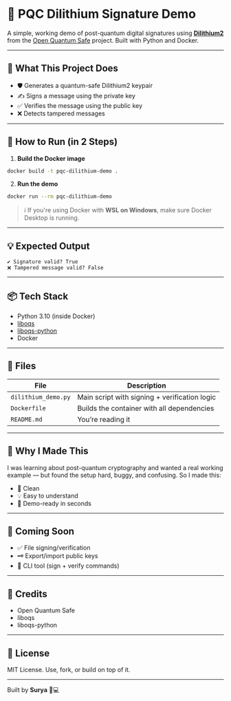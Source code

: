# 🔐 PQC Dilithium Signature Demo

A simple, working demo of post-quantum digital signatures using [**Dilithium2**](https://csrc.nist.gov/projects/post-quantum-cryptography) from the [Open Quantum Safe](https://openquantumsafe.org) project. Built with Python and Docker.

---

## 🚀 What This Project Does

- 🛡️ Generates a quantum-safe Dilithium2 keypair  
- ✍️ Signs a message using the private key  
- ✅ Verifies the message using the public key  
- ❌ Detects tampered messages  

---

## 🐳 How to Run (in 2 Steps)

1. **Build the Docker image**

```bash
docker build -t pqc-dilithium-demo .
```

2. **Run the demo**

```bash
docker run --rm pqc-dilithium-demo
```

> ℹ️ If you're using Docker with **WSL on Windows**, make sure Docker Desktop is running.

---

## 💡 Expected Output

```
✔ Signature valid? True  
❌ Tampered message valid? False
```

---

## 📦 Tech Stack

- Python 3.10 (inside Docker)
- [liboqs](https://github.com/open-quantum-safe/liboqs)
- [liboqs-python](https://github.com/open-quantum-safe/liboqs-python)
- Docker

---

## 📁 Files

| File              | Description                                  |
|-------------------|----------------------------------------------|
| `dilithium_demo.py` | Main script with signing + verification logic |
| `Dockerfile`      | Builds the container with all dependencies   |
| `README.md`       | You’re reading it                            |

---

## 🧠 Why I Made This

I was learning about post-quantum cryptography and wanted a real working example — but found the setup hard, buggy, and confusing. So I made this:

- 🔧 Clean  
- 💡 Easy to understand  
- 🧪 Demo-ready in seconds

---

## 📌 Coming Soon

- ✅ File signing/verification  
- 🗝️ Export/import public keys  
- 🧰 CLI tool (sign + verify commands)

---

## 🙌 Credits

- Open Quantum Safe  
- liboqs  
- liboqs-python

---

## 🔗 License

MIT License. Use, fork, or build on top of it.

---

Built by **Surya** 🔐💻
